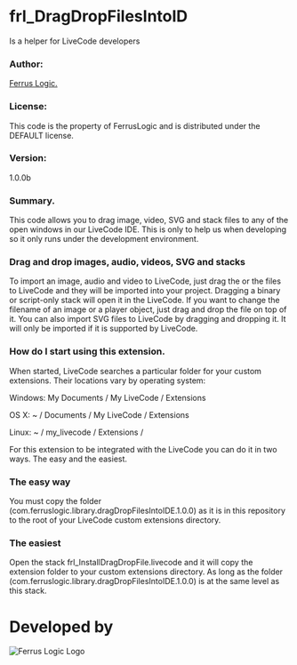 # frl_DragDropFilesIntoID
 Is a helper for LiveCode developers
 
### Author: 
[Ferrus Logic.](http://ferruslogic.com/)

### License: 
This code is the property of FerrusLogic and is distributed under the DEFAULT license.
### Version:
1.0.0b
 
### Summary.
This code allows you to drag image, video, SVG and stack files to any of the open windows in our LiveCode IDE. This is only to help us when developing so it only runs under the development environment.
 
### Drag and drop images, audio, videos, SVG and stacks
To import an image, audio and video to LiveCode, just drag the or the files to LiveCode and they will be imported into your project.
Dragging a binary or script-only stack will open it in the LiveCode.
If you want to change the filename of an image or a player object, just drag and drop the file on top of it.
You can also import SVG files to LiveCode by dragging and dropping it. It will only be imported if it is supported by LiveCode.
 
### How do I start using this extension.
When started, LiveCode searches a particular folder for your custom extensions. Their locations vary by operating system:

Windows: My Documents / My LiveCode / Extensions

OS X: ~ / Documents / My LiveCode / Extensions

Linux: ~ / my_livecode / Extensions /

For this extension to be integrated with the LiveCode you can do it in two ways. The easy and the easiest.
 
### The easy way
You must copy the folder (com.ferruslogic.library.dragDropFilesIntoIDE.1.0.0) as it is in this repository to the root of your LiveCode custom extensions directory.
 
### The easiest
Open the stack frl_InstallDragDropFile.livecode and it will copy the extension folder to your custom extensions directory. As long as the folder (com.ferruslogic.library.dragDropFilesIntoIDE.1.0.0) is at the same level as this stack.

# Developed by
![Ferrus Logic Logo](https://ferruslogic.com/wp-content/uploads/2020/06/logo-Ferrus-Logic.svg)
